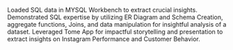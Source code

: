  Loaded SQL data in MYSQL Workbench to extract crucial insights. 
 Demonstrated SQL expertise by utilizing ER Diagram and Schema Creation, aggregate functions, Joins, and data manipulation for insightful analysis of a dataset. 
 Leveraged Tome App for impactful storytelling and presentation to extract insights on Instagram Performance and Customer Behavior.
